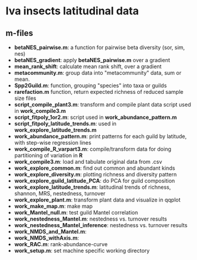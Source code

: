 # Iva insects latitudinal data
## m-files

* **betaNES\_pairwise.m**: a function for pairwise beta diversity (sor, sim, nes)
* **betaNES\_gradient**: apply **betaNES\_pairwise.m** over a gradient
* **mean\_rank\_shift**: calculate mean rank shift, over a gradient
* **metacommunity.m**: group data into "metacommunity" data, sum or mean. 
* **Spp2Guild.m**: function, grouping "species" into taxa or guilds
* **rarefaction.m** function, return expected richness of reduced sample size 
files
* **script\_compile\_plant3.m**: transform and compile plant data script used in **work\_compile3.m**
* **script\_fitpoly_1or2.m**: script used in **work\_abundance\_pattern.m**
* **script\_fitpoly\_latitude\_trends.m**: used in **work\_explore\_latitude\_trends.m**
* **work\_abundance\_pattern.m**: print patterns for each guild by latitude, with step-wise regression lines 
* **work\_compile\_R\_varpart3.m**: compile/transform data for doing partitioning of variation in **R**
* **work\_compile3.m**: load and tabulate original data from .csv 
* **work\_explore\_common.m**: find out common and abundant kinds
* **work\_explore\_diversity.m**: plotting richness and diversity pattern
* **work\_explore\_guild\_latitude\_PCA**: do PCA for guild composition 
* **work\_explore\_latitude\_trends.m**: latitudinal trends of richness, shannon, MRS, nestedness, turnover
* **work\_explore\_plant.m**: transform plant data and visualize in qqplot
* **work\_make\_map.m**: make map
* **work\_Mantel\_null.m**: test guild Mantel correlation
* **work\_nestedness\_Mantel.m**: nestedness vs. turnover results
* **work\_nestedness\_Mantel\_inference**: nestedness vs. turnover results
* **work\_NMDS\_and\_Mantel.m**: 
* **work\_NMDS\_withAxis.m**: 
* **work_RAC.m**: rank-abundance-curve
* **work\_setup.m**: set machine specific working directory
